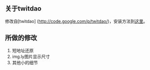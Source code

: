 ﻿##  关于twitdao 

修改自[twitdao] (http://code.google.com/p/twitdao/)，安装方法到[这里](http://code.google.com/p/twitdao/)。

##  所做的修改
1. 短地址还原
2. img.ly图片显示尺寸
3. 其他小的细节 
